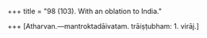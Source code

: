 +++
title = "98 (103). With an oblation to India."

+++
[Atharvan.—mantroktadāivatam. trāiṣṭubham: 1. virāj.]
